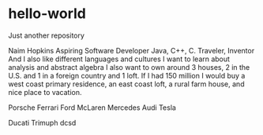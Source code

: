 # hello-world
Just another repository

Naim Hopkins
Aspiring Software Developer
Java, C++, C.
Traveler, Inventor
And I also like different languages and cultures
I want to learn about analysis and abstract algebra
I also want to own around 3 houses, 
2 in the U.S. and 1 in a foreign country and 1 loft.
If I had 150 million I would buy a west coast primary residence, 
an east coast loft, a rural farm house, and nice place to vacation.

Porsche
Ferrari
Ford
McLaren
Mercedes
Audi
Tesla

Ducati
Trimuph
dcsd